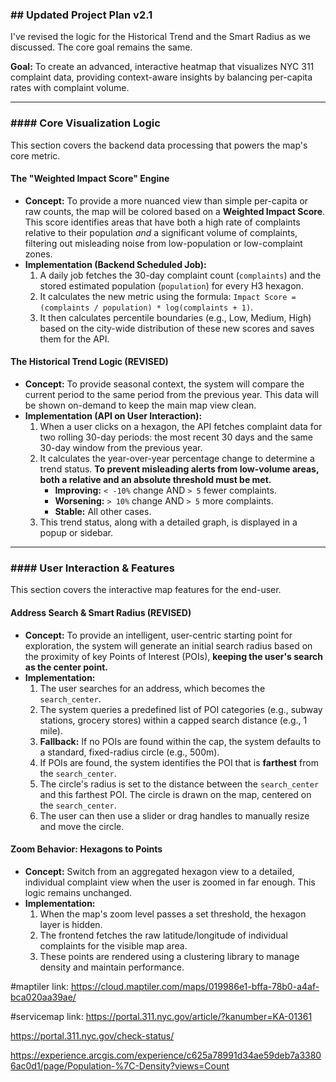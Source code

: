 ### \#\# Updated Project Plan v2.1

I've revised the logic for the Historical Trend and the Smart Radius as we discussed. The core goal remains the same.

**Goal:** To create an advanced, interactive heatmap that visualizes NYC 311 complaint data, providing context-aware insights by balancing per-capita rates with complaint volume.

-----

### \#\#\#\# Core Visualization Logic

This section covers the backend data processing that powers the map's core metric.

#### The "Weighted Impact Score" Engine

  * **Concept:** To provide a more nuanced view than simple per-capita or raw counts, the map will be colored based on a **Weighted Impact Score**. This score identifies areas that have both a high rate of complaints relative to their population *and* a significant volume of complaints, filtering out misleading noise from low-population or low-complaint zones.
  * **Implementation (Backend Scheduled Job):**
    1.  A daily job fetches the 30-day complaint count (`complaints`) and the stored estimated population (`population`) for every H3 hexagon.
    2.  It calculates the new metric using the formula: `Impact Score = (complaints / population) * log(complaints + 1)`.
    3.  It then calculates percentile boundaries (e.g., Low, Medium, High) based on the city-wide distribution of these new scores and saves them for the API.

#### The Historical Trend Logic **(REVISED)**

  * **Concept:** To provide seasonal context, the system will compare the current period to the same period from the previous year. This data will be shown on-demand to keep the main map view clean.
  * **Implementation (API on User Interaction):**
    1.  When a user clicks on a hexagon, the API fetches complaint data for two rolling 30-day periods: the most recent 30 days and the same 30-day window from the previous year.
    2.  It calculates the year-over-year percentage change to determine a trend status. **To prevent misleading alerts from low-volume areas, both a relative and an absolute threshold must be met.**
          * **Improving:** `< -10%` change AND `> 5` fewer complaints.
          * **Worsening:** `> 10%` change AND `> 5` more complaints.
          * **Stable:** All other cases.
    3.  This trend status, along with a detailed graph, is displayed in a popup or sidebar.

-----

### \#\#\#\# User Interaction & Features

This section covers the interactive map features for the end-user.

#### Address Search & Smart Radius **(REVISED)**

  * **Concept:** To provide an intelligent, user-centric starting point for exploration, the system will generate an initial search radius based on the proximity of key Points of Interest (POIs), **keeping the user's search as the center point.**
  * **Implementation:**
    1.  The user searches for an address, which becomes the `search_center`.
    2.  The system queries a predefined list of POI categories (e.g., subway stations, grocery stores) within a capped search distance (e.g., 1 mile).
    3.  **Fallback:** If no POIs are found within the cap, the system defaults to a standard, fixed-radius circle (e.g., 500m).
    4.  If POIs are found, the system identifies the POI that is **farthest** from the `search_center`.
    5.  The circle's radius is set to the distance between the `search_center` and this farthest POI. The circle is drawn on the map, centered on the `search_center`.
    6.  The user can then use a slider or drag handles to manually resize and move the circle.

#### Zoom Behavior: Hexagons to Points

  * **Concept:** Switch from an aggregated hexagon view to a detailed, individual complaint view when the user is zoomed in far enough. This logic remains unchanged.
  * **Implementation:**
    1.  When the map's zoom level passes a set threshold, the hexagon layer is hidden.
    2.  The frontend fetches the raw latitude/longitude of individual complaints for the visible map area.
    3.  These points are rendered using a clustering library to manage density and maintain performance.


#maptiler link:
https://cloud.maptiler.com/maps/019986e1-bffa-78b0-a4af-bca020aa39ae/

#servicemap link:
https://portal.311.nyc.gov/article/?kanumber=KA-01361


https://portal.311.nyc.gov/check-status/


https://experience.arcgis.com/experience/c625a78991d34ae59deb7a33806ac0d1/page/Population-%7C-Density?views=Count
